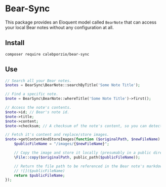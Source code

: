 # Bear-Sync
This package provides an Eloquent model called `BearNote` that can access your local Bear notes without any configuration at all.

## Install
`composer require calebporzio/bear-sync`

## Use
```php
// Search all your Bear notes.
$notes = BearSync\BearNote::searchByTitle('Some Note Title');

// Find a specific note.
$note = BearSync\BearNote::whereTitle('Some Note Title')->first();

// Access the note's contents.
$note->id; // Bear's note id.
$note->title;
$note->content;
$note->checksum; // A checksum of the note's content, so you can detect updates.

// Fetch it's content and replace/store images.
$note->getContentAndStoreImages(function ($originalPath, $newFileName) {
    $publicFileName = "/images/{$newFileName}";

    // Copy the image and store it locally (presumably in a public directory).
    \File::copy($originalPath, public_path($publicFileName));

    // Return the file path to be referenced in the Bear note's markdown.
    // ![]($publicFileName)
    return $publicFileName;
});
```
